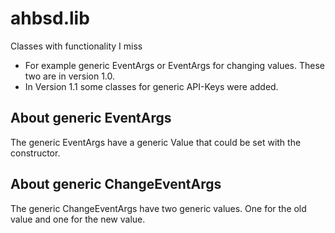 # ahbsd.lib
Classes with functionality I miss

- For example generic EventArgs or EventArgs for changing values. These two are in version 1.0.
- In Version 1.1 some classes for generic API-Keys were added.

## About generic EventArgs
The generic EventArgs have a generic Value that could be set with the constructor.

## About generic ChangeEventArgs
The generic ChangeEventArgs have two generic values. One for the old value and one for the new value.



